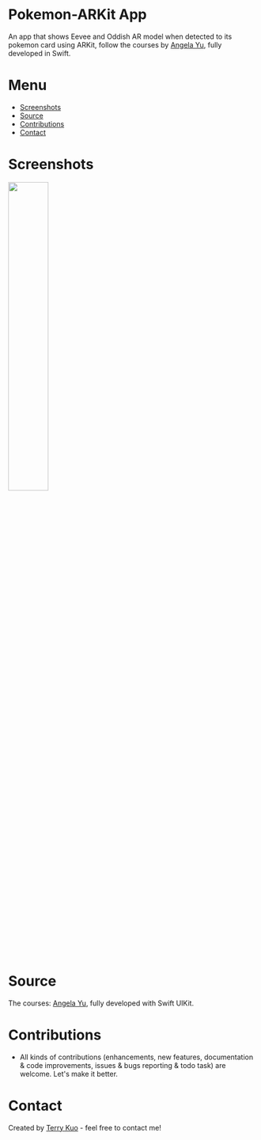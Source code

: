 # Pokemon-ARKit App

An app that shows Eevee and Oddish AR model when detected to its pokemon card using ARKit, follow the courses by [Angela Yu](https://twitter.com/yu_angela), fully developed in Swift.


# Menu
* [Screenshots](#screenshots)
* [Source](#source)
* [Contributions](#contributions)
* [Contact](#contact)


# Screenshots

<img src= "ReadmeSources/oddishar.gif" width = 40% height = 40%>

# Source
The courses: [Angela Yu](https://twitter.com/yu_angela), fully developed with Swift UIKit.


# Contributions

* All kinds of contributions (enhancements, new features, documentation & code improvements, issues & bugs reporting & todo task) are welcome. Let's make it better.

# Contact
Created by [Terry Kuo](https://twitter.com/ArgonYoYo) - feel free to contact me!

